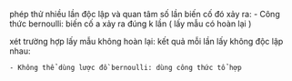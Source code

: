 phép thử nhiều lần độc lập và quan tâm số lần biến cố đó xảy ra:
    - Công thức bernoulli: biến cố a xảy ra đúng k lần ( lấy mẫu có hoàn lại )

xét trường hợp lấy mẫu không hoàn lại: kết quả mỗi lần lấy không độc lập nhau:

    - Không thể dùng lược đồ bernoulli: dùng công thức tổ hợp